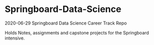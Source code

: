 # Springboard-Data-Science

2020-06-29 Springboard Data Science Career Track Repo

Holds Notes, assignments and capstone projects for the Springboard intensive.  
